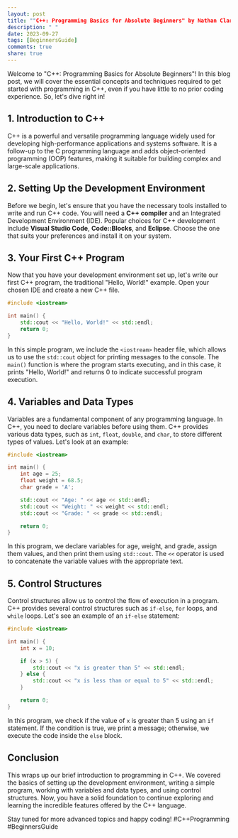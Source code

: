 ```yaml
---
layout: post
title: ""C++: Programming Basics for Absolute Beginners" by Nathan Clark"
description: " "
date: 2023-09-27
tags: [BeginnersGuide]
comments: true
share: true
---
```


Welcome to "C++: Programming Basics for Absolute Beginners"! In this blog post, we will cover the essential concepts and techniques required to get started with programming in C++, even if you have little to no prior coding experience. So, let's dive right in!

## 1. Introduction to C++

C++ is a powerful and versatile programming language widely used for developing high-performance applications and systems software. It is a follow-up to the C programming language and adds object-oriented programming (OOP) features, making it suitable for building complex and large-scale applications.

## 2. Setting Up the Development Environment

Before we begin, let's ensure that you have the necessary tools installed to write and run C++ code. You will need a **C++ compiler** and an Integrated Development Environment (IDE). Popular choices for C++ development include **Visual Studio Code**, **Code::Blocks**, and **Eclipse**. Choose the one that suits your preferences and install it on your system.

## 3. Your First C++ Program

Now that you have your development environment set up, let's write our first C++ program, the traditional "Hello, World!" example. Open your chosen IDE and create a new C++ file. 

```c++
#include <iostream>

int main() {
    std::cout << "Hello, World!" << std::endl;
    return 0;
}
```

In this simple program, we include the `<iostream>` header file, which allows us to use the `std::cout` object for printing messages to the console. The `main()` function is where the program starts executing, and in this case, it prints "Hello, World!" and returns 0 to indicate successful program execution.

## 4. Variables and Data Types

Variables are a fundamental component of any programming language. In C++, you need to declare variables before using them. C++ provides various data types, such as `int`, `float`, `double`, and `char`, to store different types of values. Let's look at an example:

```c++
#include <iostream>

int main() {
    int age = 25;
    float weight = 68.5;
    char grade = 'A';

    std::cout << "Age: " << age << std::endl;
    std::cout << "Weight: " << weight << std::endl;
    std::cout << "Grade: " << grade << std::endl;

    return 0;
}
```

In this program, we declare variables for age, weight, and grade, assign them values, and then print them using `std::cout`. The `<<` operator is used to concatenate the variable values with the appropriate text.

## 5. Control Structures

Control structures allow us to control the flow of execution in a program. C++ provides several control structures such as `if-else`, `for` loops, and `while` loops. Let's see an example of an `if-else` statement:

```c++
#include <iostream>

int main() {
    int x = 10;

    if (x > 5) {
        std::cout << "x is greater than 5" << std::endl;
    } else {
        std::cout << "x is less than or equal to 5" << std::endl;
    }

    return 0;
}
```

In this program, we check if the value of `x` is greater than 5 using an `if` statement. If the condition is true, we print a message; otherwise, we execute the code inside the `else` block.

## Conclusion

This wraps up our brief introduction to programming in C++. We covered the basics of setting up the development environment, writing a simple program, working with variables and data types, and using control structures. Now, you have a solid foundation to continue exploring and learning the incredible features offered by the C++ language.

Stay tuned for more advanced topics and happy coding! #C++Programming #BeginnersGuide